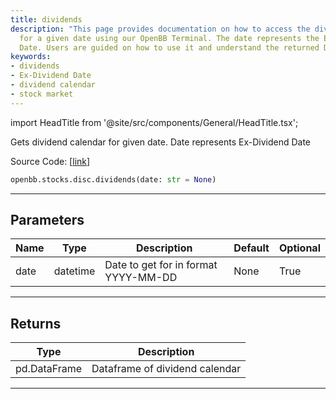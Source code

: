 ```yaml
---
title: dividends
description: "This page provides documentation on how to access the dividend calendar"
  for a given date using our OpenBB Terminal. The date represents the Ex-Dividend
  Date. Users are guided on how to use it and understand the returned DataFrame.
keywords:
- dividends
- Ex-Dividend Date
- dividend calendar
- stock market
---
```


import HeadTitle from '@site/src/components/General/HeadTitle.tsx';

<HeadTitle title="stocks.disc.dividends - Reference | OpenBB SDK Docs" />

Gets dividend calendar for given date.  Date represents Ex-Dividend Date

Source Code: [[link](https://github.com/OpenBB-finance/OpenBBTerminal/tree/main/openbb_terminal/stocks/discovery/nasdaq_model.py#L52)]

```python
openbb.stocks.disc.dividends(date: str = None)
```

---

## Parameters

| Name | Type | Description | Default | Optional |
| ---- | ---- | ----------- | ------- | -------- |
| date | datetime | Date to get for in format YYYY-MM-DD | None | True |


---

## Returns

| Type | Description |
| ---- | ----------- |
| pd.DataFrame | Dataframe of dividend calendar |
---
